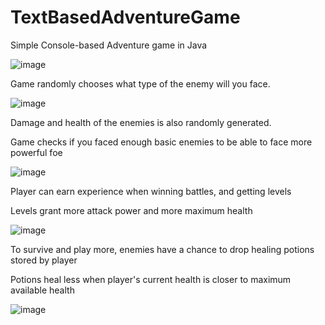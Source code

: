 # TextBasedAdventureGame

Simple Console-based Adventure game in Java

![image](https://user-images.githubusercontent.com/116441215/224384465-ea83547c-c071-48d6-aa92-20c72d30f513.png)

Game randomly chooses what type of the enemy will you face.

![image](https://user-images.githubusercontent.com/116441215/224384808-a4aaee53-b342-414a-b9f6-423d9809674a.png)

Damage and health of the enemies is also randomly generated.

Game checks if you faced enough basic enemies to be able to face more powerful foe

![image](https://user-images.githubusercontent.com/116441215/224385821-f9640141-7c9a-4ebd-ba7a-e1ec24503f41.png)

Player can earn experience when winning battles, and getting levels

Levels grant more attack power and more maximum health

![image](https://user-images.githubusercontent.com/116441215/224385630-691bde96-5e89-43cb-a67a-8d3050c3875d.png)

To survive and play more, enemies have a chance to drop healing potions stored by player

Potions heal less when player's current health is closer to maximum available health

![image](https://user-images.githubusercontent.com/116441215/224387078-b79535fb-e87b-494e-bd9b-0f07d2b8d0a9.png)
